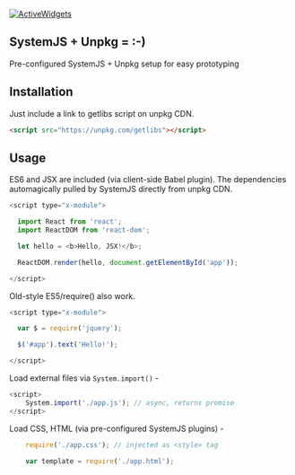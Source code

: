 

[![ActiveWidgets](http://www.activewidgets.com/include/logo/aw-logo-40.png?getlibs-readme)](http://www.activewidgets.com/)

## SystemJS + Unpkg = :-)

Pre-configured SystemJS + Unpkg setup for easy prototyping

## Installation

Just include a link to getlibs script on unpkg CDN.

```html
<script src="https://unpkg.com/getlibs"></script>
```

## Usage

ES6 and JSX are included (via client-side Babel plugin). The dependencies automagically pulled by SystemJS directly from unpkg CDN.

```js
<script type="x-module">

  import React from 'react';
  import ReactDOM from 'react-dom';

  let hello = <b>Hello, JSX!</b>;

  ReactDOM.render(hello, document.getElementById('app'));

</script>
```

Old-style ES5/require() also work.

```js
<script type="x-module">

  var $ = require('jquery');

  $('#app').text('Hello!');

</script>
```

Load external files via `System.import()` -

```js
<script>
    System.import('./app.js'); // async, returns promise
</script>
```

Load CSS, HTML (via pre-configured SystemJS plugins) - 

```js
    require('./app.css'); // injected as <style> tag
    
    var template = require('./app.html');
```
